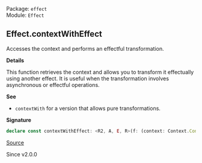 Package: `effect`<br />
Module: `Effect`<br />

## Effect.contextWithEffect

Accesses the context and performs an effectful transformation.

**Details**

This function retrieves the context and allows you to transform it
effectually using another effect. It is useful when the transformation
involves asynchronous or effectful operations.

**See**

- `contextWith` for a version that allows pure transformations.

**Signature**

```ts
declare const contextWithEffect: <R2, A, E, R>(f: (context: Context.Context<R2>) => Effect<A, E, R>) => Effect<A, E, R | R2>
```

[Source](https://github.com/Effect-TS/effect/tree/main/packages/effect/src/Effect.ts#L7433)

Since v2.0.0